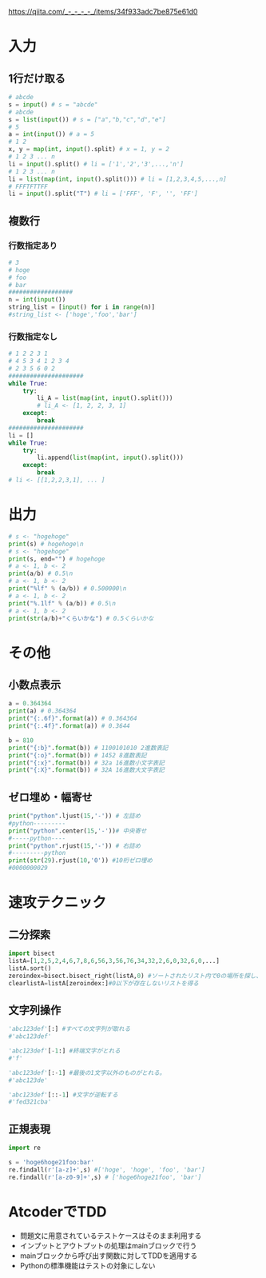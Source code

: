 https://qiita.com/_-_-_-_-_/items/34f933adc7be875e61d0

# 入力
## 1行だけ取る

```python
# abcde
s = input() # s = "abcde"
# abcde
s = list(input()) # s = ["a","b,"c","d","e"]
# 5
a = int(input()) # a = 5
# 1 2
x, y = map(int, input().split) # x = 1, y = 2
# 1 2 3 ... n
li = input().split() # li = ['1','2','3',...,'n']
# 1 2 3 ... n
li = list(map(int, input().split())) # li = [1,2,3,4,5,...,n]
# FFFTFTTFF
li = input().split("T") # li = ['FFF', 'F', '', 'FF']
```

## 複数行
### 行数指定あり
```python
# 3
# hoge
# foo
# bar
##################
n = int(input())
string_list = [input() for i in range(n)]
#string_list <- ['hoge','foo','bar']
```

### 行数指定なし
```python
# 1 2 2 3 1
# 4 5 3 4 1 2 3 4
# 2 3 5 6 0 2
#####################
while True:
    try:
        li_A = list(map(int, input().split()))
        # li_A <- [1, 2, 2, 3, 1]
    except:
        break
#####################
li = []
while True:
    try:
        li.append(list(map(int, input().split()))
    except:
        break
# li <- [[1,2,2,3,1], ... ]
```

# 出力
```python
# s <- "hogehoge"
print(s) # hogehoge\n
# s <- "hogehoge"
print(s, end="") # hogehoge
# a <- 1, b <- 2
print(a/b) # 0.5\n
# a <- 1, b <- 2
print("%lf" % (a/b)) # 0.500000\n
# a <- 1, b <- 2
print("%.1lf" % (a/b)) # 0.5\n
# a <- 1, b <- 2
print(str(a/b)+"くらいかな") # 0.5くらいかな
```

# その他
## 小数点表示
```python
a = 0.364364
print(a) # 0.364364
print("{:.6f}".format(a)) # 0.364364
print("{:.4f}".format(a)) # 0.3644

b = 810
print("{:b}".format(b)) # 1100101010 2進数表記
print("{:o}".format(b)) # 1452 8進数表記
print("{:x}".format(b)) # 32a 16進数小文字表記
print("{:X}".format(b)) # 32A 16進数大文字表記
```
## ゼロ埋め・幅寄せ
```python
print("python".ljust(15,'-')) # 左詰め
#python---------
print("python".center(15,'-'))# 中央寄せ
#-----python----
print("python".rjust(15,'-')) # 右詰め
#---------python
print(str(29).rjust(10,'0')) #10桁ゼロ埋め
#0000000029
```
# 速攻テクニック
## 二分探索
```python
import bisect
listA=[1,2,5,2,4,6,7,8,6,56,3,56,76,34,32,2,6,0,32,6,0,...]
listA.sort()
zeroindex=bisect.bisect_right(listA,0) #ソートされたリスト内で0の場所を探し、右側Indexを返す
clearlistA=listA[zeroindex:]#0以下が存在しないリストを得る
```

## 文字列操作
```python
'abc123def'[:] #すべての文字列が取れる
#'abc123def'

'abc123def'[-1:] #終端文字がとれる
#'f'

'abc123def'[:-1] #最後の1文字以外のものがとれる。
#'abc123de'

'abc123def'[::-1] #文字が逆転する
#'fed321cba'
```

## 正規表現
```python
import re

s = 'hoge6hoge21foo:bar'
re.findall(r'[a-z]+',s) #['hoge', 'hoge', 'foo', 'bar']
re.findall(r'[a-z0-9]+',s) # ['hoge6hoge21foo', 'bar']

```

# AtcoderでTDD
- 問題文に用意されているテストケースはそのまま利用する
- インプットとアウトプットの処理はmainブロックで行う
- mainブロックから呼び出す関数に対してTDDを適用する
- Pythonの標準機能はテストの対象にしない